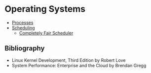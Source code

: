 # Operating Systems

* [Processes](processes.md)
* [Scheduling](scheduling.md)
   * [Completely Fair Scheduler](cfs.md)

## Bibliography

* Linux Kernel Development, Third Edition by Robert Love
* System Performance: Enterprise and the Cloud by Brendan Gregg

